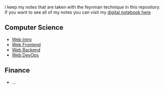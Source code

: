 I keep my notes that are taken with the feynman technique in this repository. If you want to see all of my notes you can visit my [digital notebook here](https://github.com/demirantay/notebook)

## Computer Science

- [Web Intro]()
- [Web Frontend]()
- [Web Backend](./foo.md)
- [Web DevOps]()

## Finance

- ...
